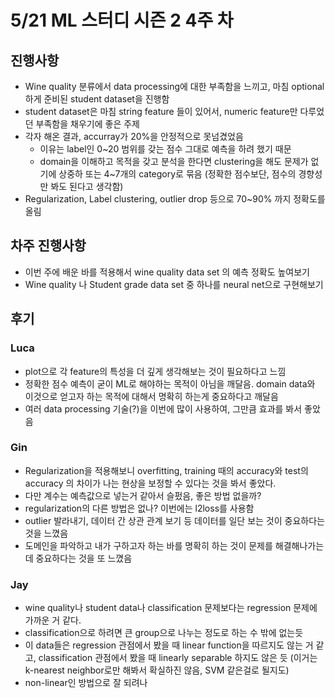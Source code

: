 # 5/21 ML 스터디 시즌 2 4주 차

## 진행사항

* Wine quality 분류에서 data processing에 대한 부족함을 느끼고, 마침 optional하게 준비된 student dataset을 진행함
* student dataset은 마침 string feature 들이 있어서, numeric feature만 다루었던 부족함을 채우기에 좋은 주제
* 각자 해온 결과, accurray가 20%을 안정적으로 못넘겼었음
  * 이유는 label인 0~20 범위를 갖는 점수 그대로 예측을 하려 했기 때문
  * domain을 이해하고 목적을 갖고 분석을 한다면 clustering을 해도 문제가 없기에 상중하 또는 4~7개의 category로 묶음 (정확한 점수보단, 점수의 경향성만 봐도 된다고 생각함)
* Regularization, Label clustering, outlier drop 등으로 70~90% 까지 정확도를 올림

## 차주 진행사항

* 이번 주에 배운 바를 적용해서 wine quality data set 의 예측 정확도 높여보기
* Wine quality 나 Student grade data set 중 하나를 neural net으로 구현해보기


## 후기

### Luca
- plot으로 각 feature의 특성을 더 깊게 생각해보는 것이 필요하다고 느낌
- 정확한 점수 예측이 굳이 ML로 해야하는 목적이 아님을 깨달음. domain data와 이것으로 얻고자 하는 목적에 대해서 명확히 하는게 중요하다고 깨달음
- 여러 data processing 기술(?)을 이번에 많이 사용하여, 그만큼 효과를 봐서 좋았음

### Gin
- Regularization을 적용해보니 overfitting, training 때의 accuracy와 test의 accuracy 의 차이가 나는 현상을 보정할 수 있다는 것을 봐서 좋았다.
- 다만 계수는 예측값으로 넣는거 같아서 슬펐음, 좋은 방법 없을까?
- regularization의 다른 방법은 없나? 이번에는 l2loss를 사용함
- outlier 발라내기, 데이터 간 상관 관계 보기 등 데이터를 일단 보는 것이 중요하다는 것을 느꼈음
- 도메인을 파악하고 내가 구하고자 하는 바를 명확히 하는 것이 문제를 해결해나가는데 중요하다는 것을 또 느꼈음

### Jay
* wine quality나 student data나 classification 문제보다는 regression 문제에 가까운 거 같다.
* classification으로 하려면 큰 group으로 나누는 정도로 하는 수 밖에 없는듯
* 이 data들은 regression 관점에서 봤을 때 linear function을 따르지도 않는 거 같고, classification 관점에서 봤을 때
linearly separable 하지도 않은 듯 (이거는 k-nearest neighbor로만 해봐서 확실하진 않음, SVM 같은걸로 될지도)
* non-linear인 방법으로 잘 되려나
